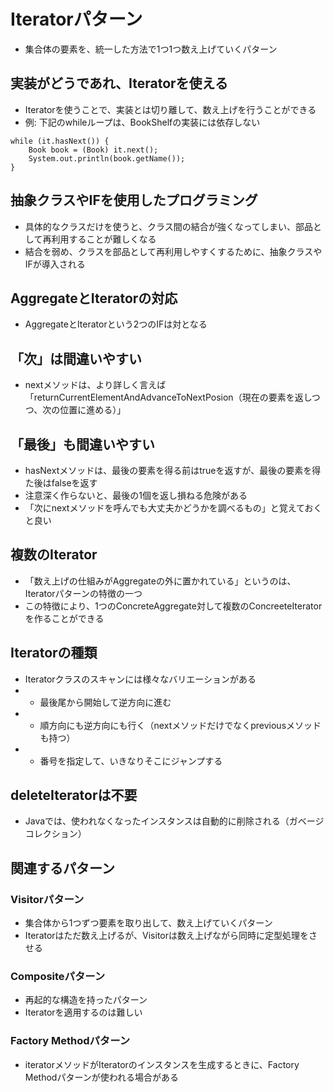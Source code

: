 # Iteratorパターン
- 集合体の要素を、統一した方法で1つ1つ数え上げていくパターン

## 実装がどうであれ、Iteratorを使える
- Iteratorを使うことで、実装とは切り離して、数え上げを行うことができる
- 例: 下記のwhileループは、BookShelfの実装には依存しない
```
while (it.hasNext()) {
    Book book = (Book) it.next();
    System.out.println(book.getName());
}
```

## 抽象クラスやIFを使用したプログラミング
- 具体的なクラスだけを使うと、クラス間の結合が強くなってしまい、部品として再利用することが難しくなる
- 結合を弱め、クラスを部品として再利用しやすくするために、抽象クラスやIFが導入される

## AggregateとIteratorの対応
- AggregateとIteratorという2つのIFは対となる

## 「次」は間違いやすい
- nextメソッドは、より詳しく言えば「returnCurrentElementAndAdvanceToNextPosion（現在の要素を返しつつ、次の位置に進める）」

## 「最後」も間違いやすい
- hasNextメソッドは、最後の要素を得る前はtrueを返すが、最後の要素を得た後はfalseを返す
- 注意深く作らないと、最後の1個を返し損ねる危険がある
- 「次にnextメソッドを呼んでも大丈夫かどうかを調べるもの」と覚えておくと良い

## 複数のIterator
- 「数え上げの仕組みがAggregateの外に置かれている」というのは、Iteratorパターンの特徴の一つ
- この特徴により、1つのConcreteAggregate対して複数のConcreeteIteratorを作ることができる

## Iteratorの種類
- Iteratorクラスのスキャンには様々なバリエーションがある
- - 最後尾から開始して逆方向に進む
- - 順方向にも逆方向にも行く（nextメソッドだけでなくpreviousメソッドも持つ）
- - 番号を指定して、いきなりそこにジャンプする

## deleteIteratorは不要
- Javaでは、使われなくなったインスタンスは自動的に削除される（ガベージコレクション）

## 関連するパターン
### Visitorパターン
- 集合体から1つずつ要素を取り出して、数え上げていくパターン
- Iteratorはただ数え上げるが、Visitorは数え上げながら同時に定型処理をさせる

### Compositeパターン
- 再起的な構造を持ったパターン
- Iteratorを適用するのは難しい

### Factory Methodパターン
- iteratorメソッドがIteratorのインスタンスを生成するときに、Factory Methodパターンが使われる場合がある